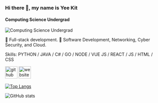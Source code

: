 <!--
**xKhronoz/xKhronoz** is a ✨ _special_ ✨ repository because its `README.md` (this file) appears on your GitHub profile.

Here are some ideas to get you started:

- 🔭 I’m currently working on ...
- 🌱 I’m currently learning ...
- 👯 I’m looking to collaborate on ...
- 🤔 I’m looking for help with ...
- 💬 Ask me about ...
- 📫 How to reach me: ...
- 😄 Pronouns: ...
- ⚡ Fun fact: ...
-->

### Hi there 👋, my name is Yee Kit
#### Computing Science Undergrad
![Computing Science Undergrad](https://gravatar.com/avatar/552a308b91f232f5e19d9dcebcd2e0efc0203bf4d32dc664a0178f0b0a19b9de)

👀 Full-stack development.
🔭 Software Development, Networking, Cyber Security, and Cloud.

Skills: PYTHON / JAVA / C# / GO / NODE / VUE JS / REACT / JS / HTML / CSS



[<img src='https://cdn.jsdelivr.net/npm/simple-icons@3.0.1/icons/github.svg' alt='github' height='40'>](https://github.com/xKhronoz)  [<img src='https://cdn.jsdelivr.net/npm/simple-icons@3.0.1/icons/icloud.svg' alt='website' height='40'>](xkhronoz.is-a.dev)  

[![Top Langs](https://github-readme-stats.vercel.app/api/top-langs/?username=xKhronoz)](https://github.com/anuraghazra/github-readme-stats)

![GitHub stats](https://github-readme-stats.vercel.app/api?username=xKhronoz&show_icons=true&count_private=true)  
